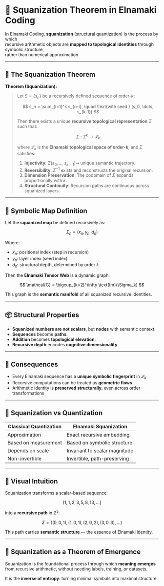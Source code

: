 # 🧮 Squanization Theorem in Elnamaki Coding

In Elnamaki Coding, **squanization** (structural quantization) is the process by which  
recursive arithmetic objects are **mapped to topological identities** through symbolic structure,  
rather than numerical approximation.

---

## 📜 The Squanization Theorem

**Theorem (Squanization):**

> Let $S = \{s_n\}$ be a recursively defined sequence of order-$k$:
> 
> $$
> s_n = \sum_{i=1}^k s_{n-i}, \quad \text{with seed } (s_0, \dots, s_{k-1})
> $$
>
> Then there exists a unique **recursive topological representation** $\Sigma$ such that:
>
> $$
> \Sigma: \mathbb{Z}^{k} \longrightarrow \mathcal{T}_k
> $$
>
> where $\mathcal{T}_k$ is the **Elnamaki topological space of order-$k$**, and $\Sigma$ satisfies:
>
> 1. **Injectivity**: $\Sigma(s_0, \dots, s_{k-1}) \mapsto$ unique semantic trajectory.
> 2. **Reversibility**: $\Sigma^{-1}$ exists and reconstructs the original recursion.
> 3. **Dimension Preservation**: The codomain of $\Sigma$ expands proportionally with $k$.
> 4. **Structural Continuity**: Recursion paths are continuous across squanized layers.

---

## 🔁 Symbolic Map Definition

Let the **squanized map** be defined recursively as:

$$
\Sigma_{n} = (x_n, y_n, d_n)
$$

Where:
- $x_n$: positional index (step in recursion)
- $y_n$: layer index (seed index)
- $d_n$: structural depth, determined by order $k$

Then the **Elnamaki Tensor Web** is a dynamic graph:

$$
\mathcal{G} = \bigcup_{k=2}^\infty \text{Im}(\Sigma_k)
$$

This graph is the **semantic manifold** of all squanized recursive identities.

---

## 📦 Structural Properties

- **Squanized numbers are not scalars**, but **nodes** with semantic context.
- **Sequences** become **paths**.
- **Addition** becomes **topological elevation**.
- **Recursive depth** encodes **cognitive dimensionality**.

---

## 🧪 Consequences

- Every Elnamaki sequence has a **unique symbolic fingerprint** in $\mathcal{T}_k$
- Recursive computations can be treated as **geometric flows**
- Arithmetic identity is **preserved structurally**, even across order transformations

---

## 🧠 Squanization vs Quantization

| Classical Quantization | Elnamaki Squanization        |
|------------------------|------------------------------|
| Approximation          | Exact recursive embedding    |
| Based on measurement   | Based on symbolic structure  |
| Depends on scale       | Invariant to scalar magnitude |
| Non-invertible         | Invertible, path-preserving  |

---

## 📐 Visual Intuition

Squanization transforms a scalar-based sequence:

$$
[1, 1, 2, 3, 5, 8, 13, \dots]
$$

into a **recursive path** in $\mathbb{Z}^3$:

$$
\Sigma = \{(0,0,1), (1,0,1), (2,0,2), (3,0,3), \dots \}
$$

This path carries **semantic structure** — the essence of Elnamaki identity.

---

## 🧬 Squanization as a Theorem of Emergence

Squanization is the foundational process through which **meaning emerges**  
from recursive arithmetic, without needing labels, training, or datasets.

It is the **inverse of entropy**: turning minimal symbols into maximal structure.

